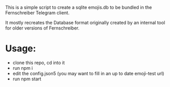 This is a simple script to create a sqlite emojis.db to be bundled in the Fernschreiber Telegram client.

It mostly recreates the Database format originally created by an internal tool for older versions of Fernschreiber.

# Usage:

 - clone this repo, cd into it
 - run npm i
 - edit the config.json5 (you may want to fill in an up to date emoji-test url)
 - run npm start
